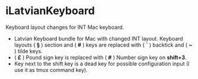 # iLatvianKeyboard
Keyboard layout changes for INT Mac keyboard.


- Latvian Keyboard bundle for Mac with changed INT layout. Keyboard layouts ( **§** ) section and ( **#** ) keys are replaced with ( **`** ) backtick and  ( **~** ) tilde keys.   
- ( **£** ) Pound sign key is replaced with ( **#** ) Number sign key  on **shift+3**.
- Key next to the shift key is a dead key for possible configuration input (I use it as tmux command key).
